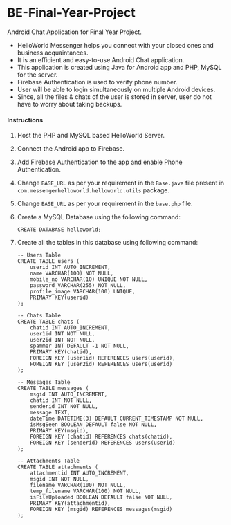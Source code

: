 # BE-Final-Year-Project
Android Chat Application for Final Year Project.

* HelloWorld Messenger helps you connect with your closed ones and business acquaintances.
* It is an efficient and easy-to-use Android Chat application.
* This application is created using Java for Android app and PHP, MySQL for the server.
* Firebase Authentication is used to verify phone number.
* User will be able to login simultaneously on multiple Android devices.
* Since, all the files & chats of the user is stored in server, user do not have to worry about taking backups.

#### Instructions
1. Host the PHP and MySQL based HelloWorld Server.

2. Connect the Android app to Firebase.

3. Add Firebase Authentication to the app and enable Phone Authentication.

4. Change `BASE_URL` as per your requirement in the `Base.java` file present in `com.messengerhelloworld.helloworld.utils` package.

5. Change `BASE_URL` as per your requirement in the `base.php` file.

6. Create a MySQL Database using the following command:
	```
	CREATE DATABASE helloworld;
	```

7. Create all the tables in this database using following command:
	```
	-- Users Table
	CREATE TABLE users (
		userid INT AUTO_INCREMENT,
		name VARCHAR(100) NOT NULL,
		mobile_no VARCHAR(10) UNIQUE NOT NULL,
		password VARCHAR(255) NOT NULL,
		profile_image VARCHAR(100) UNIQUE,
		PRIMARY KEY(userid)
	);
	```

	```
	-- Chats Table
	CREATE TABLE chats (
		chatid INT AUTO_INCREMENT,
		user1id INT NOT NULL,
		user2id INT NOT NULL,
		spammer INT DEFAULT -1 NOT NULL,
		PRIMARY KEY(chatid),
		FOREIGN KEY (user1id) REFERENCES users(userid),
		FOREIGN KEY (user2id) REFERENCES users(userid)
	);
	```
	
	```
	-- Messages Table
	CREATE TABLE messages (
		msgid INT AUTO_INCREMENT,
		chatid INT NOT NULL,
		senderid INT NOT NULL,
		message TEXT,
		dateTime DATETIME(3) DEFAULT CURRENT_TIMESTAMP NOT NULL,
		isMsgSeen BOOLEAN DEFAULT false NOT NULL,
		PRIMARY KEY(msgid),
		FOREIGN KEY (chatid) REFERENCES chats(chatid),
		FOREIGN KEY (senderid) REFERENCES users(userid)
	);
	```

	```
	-- Attachments Table
	CREATE TABLE attachments (
		attachmentid INT AUTO_INCREMENT,
		msgid INT NOT NULL,
		filename VARCHAR(100) NOT NULL,
		temp_filename VARCHAR(100) NOT NULL,
		isFileUploaded BOOLEAN DEFAULT false NOT NULL,
		PRIMARY KEY(attachmentid),
		FOREIGN KEY (msgid) REFERENCES messages(msgid)
	);
	```
